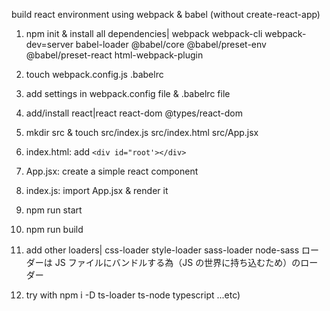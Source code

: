 build react environment using webpack & babel (without create-react-app)

1. npm init & install all dependencies| webpack webpack-cli webpack-dev=server babel-loader @babel/core @babel/preset-env @babel/preset-react html-webpack-plugin
2. touch webpack.config.js .babelrc
3. add settings in webpack.config file & .babelrc file
4. add/install react|react react-dom @types/react-dom
5. mkdir src & touch src/index.js src/index.html src/App.jsx
6. index.html: add `<div id="root'></div>`
7. App.jsx: create a simple react component
8. index.js: import App.jsx & render it
9. npm run start
10. npm run build

11. add other loaders| css-loader style-loader sass-loader node-sass
    ローダーは JS ファイルにバンドルする為（JS の世界に持ち込むため）のローダー

12. try with npm i -D ts-loader ts-node typescript ...etc)

